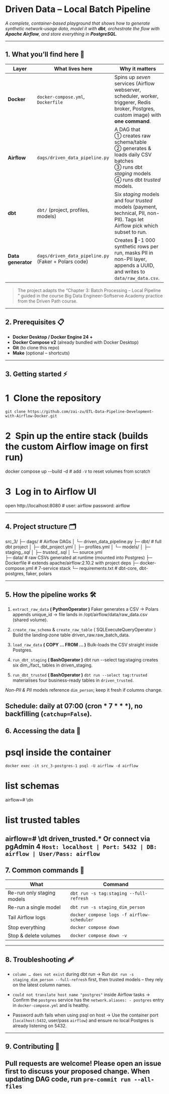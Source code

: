 # Driven Data – Local Batch Pipeline  
_A complete, container-based playground that shows how to generate synthetic
network-usage data, model it with **dbt**, orchestrate the flow with **Apache
Airflow**, and store everything in **PostgreSQL**._

---

## 1. What you’ll find here 🚀
| Layer | What lives here | Why it matters |
|-------|-----------------|----------------|
| **Docker** | `docker-compose.yml`, `Dockerfile` | Spins up *seven* services (Airflow webserver, scheduler, worker, triggerer, Redis broker, Postgres, custom image) with **one command**. |
| **Airflow** | `dags/driven_data_pipeline.py` | A DAG that<br>① creates raw schema/table<br>② generates & loads daily CSV batches<br>③ runs dbt *staging* models<br>④ runs dbt *trusted* models. |
| **dbt** | `dbt/` (project, profiles, models) | Six *staging* models and four *trusted* models (payment, technical, PII, non-PII). Tags let Airflow pick which subset to run. |
| **Data generator** | `dags/driven_data_pipeline.py` (Faker + Polars code) | Creates 💯-1 000 synthetic rows per run, masks PII in non-PII layer, appends a UUID, and writes to `data/raw_data.csv`. |

> The project adapts the “Chapter 3: Batch Processing – Local Pipeline ” guided in the course Big Data Engineer-Softserve Academy
> practice from the Driven Path course. 

---

## 2. Prerequisites 📋
* **Docker Desktop / Docker Engine 24 +**
* **Docker Compose v2** (already bundled with Docker Desktop)
* **Git** (to clone this repo)
* **Make** (optional – shortcuts)

---

## 3. Getting started ⚡


# 1 Clone the repository
`git clone https://github.com/zai-zu/ETL-Data-Pipeline-Development-with-Airflow-Docker.git`


# 2 Spin up the entire stack (builds the custom Airflow image on first run)
docker compose up --build -d         # add `-V` to reset volumes from scratch

# 3 Log in to Airflow UI
open http://localhost:8080           # user: airflow  password: airflow

---

## 4. Project structure 🗂️ 

src_3/
├─ dags/                # Airflow DAGs
│  └─ driven_data_pipeline.py
├─ dbt/                 # full dbt project
│  ├─ dbt_project.yml
│  ├─ profiles.yml
│  └─ models/
│     ├─ staging_*.sql
│     ├─ trusted_*.sql
│     └─ source.yml     
├─ data/                # raw CSVs generated at runtime (mounted into Postgres)
├─ Dockerfile           # extends apache/airflow:2.10.2 with project deps
├─ docker-compose.yml   # 7-service stack
└─ requirements.txt     # dbt-core, dbt-postgres, faker, polars

---
## 5. How the pipeline works 🛠️

1. `extract_raw_data` **( PythonOperator )**
Faker generates a CSV → Polars appends unique_id → file lands in
/opt/airflow/data/raw_data.csv (shared volume).

2. `create_raw_schema` & `create_raw_table` ( SQLExecuteQueryOperator )
Build the landing‐zone table driven_raw.raw_batch_data.

3. `load_raw_data` **( COPY … FROM … )**
Bulk-loads the CSV straight inside Postgres.

4. `run_dbt_staging` **( BashOperator )**
dbt run --select tag:staging creates six dim_/fact_ tables in
driven_staging.

5. `run_dbt_trusted` **( BashOperator )**
`dbt run --select tag:trusted` materialises four business-ready tables in
`driven_trusted`.

_Non-PII & PII_ models reference `dim_person`; keep it fresh if columns
change.

**Schedule:** daily at 07:00 (cron * 7 * * *), no backfilling (`catchup=False`).
---
## 6. Accessing the data 🔎

# psql inside the container
`docker exec -it src_3-postgres-1 psql -U airflow -d airflow`

# list schemas
airflow=# \dn
# list trusted tables
airflow=# \dt driven_trusted.*
Or connect via pgAdmin 4
`Host: localhost | Port: 5432 | DB: airflow | User/Pass: airflow`
---
## 7. Common commands 🧰

| What                       | Command                                    |
| -------------------------- | ------------------------------------------ |
| Re-run only staging models | `dbt run -s tag:staging --full-refresh`    |
| Re-run a single model      | `dbt run -s staging_dim_person`            |
| Tail Airflow logs          | `docker compose logs -f airflow-scheduler` |
| Stop everything            | `docker compose down`                      |
| Stop & delete volumes      | `docker compose down -v`                   |

---
## 8. Troubleshooting 🩹
- `column … does not exist` during dbt run
→ Run `dbt run -s staging_dim_person --full-refresh` first, then trusted
models – they rely on the latest column names.

- `could not translate host name "postgres"` inside Airflow tasks
→ Confirm the `postgres` service has the `network.aliases: - postgres` entry
in `docker-compose.yml` and is healthy.

- Password auth fails when using psql on host
→ Use the container port (`localhost:5432`, user/pass `airflow`) and
ensure no local Postgres is already listening on 5432.
---
## 9. Contributing 🤝
Pull requests are welcome! Please open an issue first to discuss your
proposed change. When updating DAG code, run `pre-commit run --all-files`
---